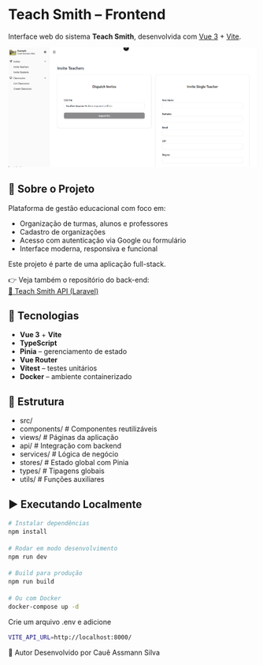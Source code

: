 # Teach Smith – Frontend

Interface web do sistema **Teach Smith**, desenvolvida com [Vue 3](https://vuejs.org/) + [Vite](https://vitejs.dev/).

![Teach Smith Screenshot](./exemplo_imagem.png)

## 🧾 Sobre o Projeto

Plataforma de gestão educacional com foco em:

- Organização de turmas, alunos e professores  
- Cadastro de organizações  
- Acesso com autenticação via Google ou formulário  
- Interface moderna, responsiva e funcional  

Este projeto é parte de uma aplicação full-stack.

👉 Veja também o repositório do back-end:  
[🔗 Teach Smith API (Laravel)](https://github.com/assmannsilva/teach-smith-api)

## 🚀 Tecnologias

- **Vue 3** + **Vite**  
- **TypeScript**  
- **Pinia** – gerenciamento de estado  
- **Vue Router**  
- **Vitest** – testes unitários  
- **Docker** – ambiente containerizado  

## 📂 Estrutura

- src/
- components/ # Componentes reutilizáveis
- views/ # Páginas da aplicação
- api/ # Integração com backend
- services/ # Lógica de negócio
- stores/ # Estado global com Pinia
- types/ # Tipagens globais
- utils/ # Funções auxiliares


## ▶️ Executando Localmente

```bash
# Instalar dependências
npm install

# Rodar em modo desenvolvimento
npm run dev

# Build para produção
npm run build

# Ou com Docker
docker-compose up -d

```

Crie um arquivo .env e adicione 

``` bash
VITE_API_URL=http://localhost:8000/
```
👤 Autor
Desenvolvido por Cauê Assmann Silva